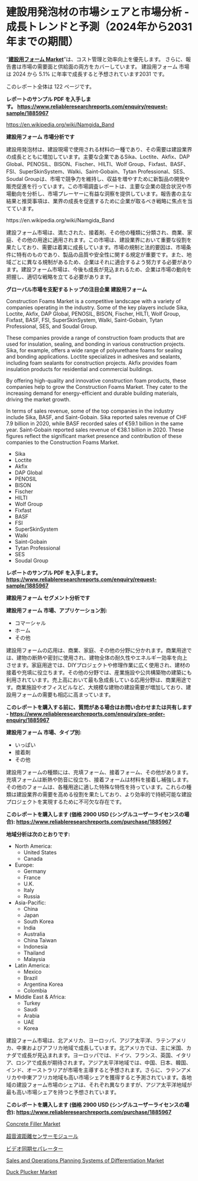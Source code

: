 <p><h1>建設用発泡材の市場シェアと市場分析 - 成長トレンドと予測（2024年から2031年までの期間）</h1></p><p>&ldquo;<strong><a href="https://www.reliableresearchreports.com/construction-foams-r1885967">建設用フォーム Market</a></strong>&rdquo;は、コスト管理と効率向上を優先します。 さらに、報告書は市場の需要面と供給面の両方をカバーしています。 建設用フォーム 市場は 2024 から 5.1% に年率で成長すると予想されています2031 です。</p>
<p>このレポート全体は 122 ページです。</p>
<p><strong>レポートのサンプル PDF を入手します。&nbsp;<a href="https://www.reliableresearchreports.com/enquiry/request-sample/1885967">https://www.reliableresearchreports.com/enquiry/request-sample/1885967</a></strong></p>
<p><a href="https://en.wikipedia.org/wiki/Namgida_Band">https://en.wikipedia.org/wiki/Namgida_Band</a></p>
<p><strong>建設用フォーム 市場分析です</strong></p>
<p><p>建設用発泡材は、建設現場で使用される材料の一種であり、その需要は建設業界の成長とともに増加しています。主要な企業であるSika、Loctite、Akfix、DAP Global、PENOSIL、BISON、Fischer、HILTI、Wolf Group、Fixfast、BASF、FSI、SuperSkinSystem、Walki、Saint-Gobain、Tytan Professional、SES、Soudal Groupは、市場で競争力を維持し、収益を増やすために新製品の開発や販売促進を行っています。この市場調査レポートは、主要な企業の競合状況や市場動向を分析し、市場プレーヤーに有益な洞察を提供しています。報告書の主な結果と推奨事項は、業界の成長を促進するために企業が取るべき戦略に焦点を当てています。</p></p>
<p>https://en.wikipedia.org/wiki/Namgida_Band</p>
<p><p>建設フォーム市場は、満たされた、接着剤、その他の種類に分類され、商業、家庭、その他の用途に適用されます。この市場は、建設業界において重要な役割を果たしており、需要は着実に成長しています。市場の規制と法的要因は、市場条件に特有のものであり、製品の品質や安全性に関する規定が重要です。また、地域ごとに異なる規制があるため、企業はそれに適合するよう努力する必要があります。建設フォーム市場は、今後も成長が見込まれるため、企業は市場の動向を把握し、適切な戦略を立てる必要があります。</p></p>
<p><strong>グローバル市場を支配するトップの注目企業 建設用フォーム</strong></p>
<p><p>Construction Foams Market is a competitive landscape with a variety of companies operating in the industry. Some of the key players include Sika, Loctite, Akfix, DAP Global, PENOSIL, BISON, Fischer, HILTI, Wolf Group, Fixfast, BASF, FSI, SuperSkinSystem, Walki, Saint-Gobain, Tytan Professional, SES, and Soudal Group. </p><p>These companies provide a range of construction foam products that are used for insulation, sealing, and bonding in various construction projects. Sika, for example, offers a wide range of polyurethane foams for sealing and bonding applications. Loctite specializes in adhesives and sealants, including foam sealants for construction projects. Akfix provides foam insulation products for residential and commercial buildings.</p><p>By offering high-quality and innovative construction foam products, these companies help to grow the Construction Foams Market. They cater to the increasing demand for energy-efficient and durable building materials, driving the market growth. </p><p>In terms of sales revenue, some of the top companies in the industry include Sika, BASF, and Saint-Gobain. Sika reported sales revenue of CHF 7.9 billion in 2020, while BASF recorded sales of €59.1 billion in the same year. Saint-Gobain reported sales revenue of €38.1 billion in 2020. These figures reflect the significant market presence and contribution of these companies to the Construction Foams Market.</p></p>
<p><ul><li>Sika</li><li>Loctite</li><li>Akfix</li><li>DAP Global</li><li>PENOSIL</li><li>BISON</li><li>Fischer</li><li>HILTI</li><li>Wolf Group</li><li>Fixfast</li><li>BASF</li><li>FSI</li><li>SuperSkinSystem</li><li>Walki</li><li>Saint-Gobain</li><li>Tytan Professional</li><li>SES</li><li>Soudal Group</li></ul></p>
<p><strong>レポートのサンプル PDF を入手します。 <a href="https://www.reliableresearchreports.com/enquiry/request-sample/1885967">https://www.reliableresearchreports.com/enquiry/request-sample/1885967</a></strong></p>
<p><strong>建設用フォーム セグメント分析です</strong></p>
<p><strong>建設用フォーム 市場、アプリケーション別:</strong></p>
<p><ul><li>コマーシャル</li><li>ホーム</li><li>その他</li></ul></p>
<p><p>建設用フォームの応用は、商業、家庭、その他の分野に分かれます。商業用途では、建物の断熱や密封に使用され、建物全体の耐久性やエネルギー効率を向上させます。家庭用途では、DIYプロジェクトや修理作業に広く使用され、建材の接着や充填に役立ちます。その他の分野では、産業施設や公共構築物の建築にも利用されています。売上高において最も急成長している応用分野は、商業用途です。商業施設やオフィスビルなど、大規模な建物の建設需要が増加しており、建設用フォームの需要も相応に高まっています。</p></p>
<p><strong>このレポートを購入する前に、質問がある場合はお問い合わせまたは共有します - <a href="https://www.reliableresearchreports.com/enquiry/pre-order-enquiry/1885967">https://www.reliableresearchreports.com/enquiry/pre-order-enquiry/1885967</a></strong></p>
<p><strong>建設用フォーム 市場、タイプ別:</strong></p>
<p><ul><li>いっぱい</li><li>接着剤</li><li>その他</li></ul></p>
<p><p>建設用フォームの種類には、充填フォーム、接着フォーム、その他があります。充填フォームは断熱や防音に役立ち、接着フォームは材料を接着し補強します。その他のフォームは、各種用途に適した特殊な特性を持っています。これらの種類は建設業界の需要を高める役割を果たしており、より効率的で持続可能な建設プロジェクトを実現するために不可欠な存在です。</p></p>
<p><strong>このレポートを購入します (価格 2900 USD (シングルユーザーライセンスの場合): <a href="https://www.reliableresearchreports.com/purchase/1885967">https://www.reliableresearchreports.com/purchase/1885967</a></strong></p>
<p><strong>地域分析は次のとおりです:</strong></p>
<p><ul>
    <li>
        North America:
        <ul>
            <li>United States</li>
            <li>Canada</li>
        </ul>
    </li>
    <li>
        Europe:
        <ul>
            <li>Germany</li>
            <li>France</li>
            <li>U.K.</li>
            <li>Italy</li>
            <li>Russia</li>
        </ul>
    </li>
    <li>
        Asia-Pacific:
        <ul>
            <li>China</li>
            <li>Japan</li>
            <li>South Korea</li>
            <li>India</li>
            <li>Australia</li>
            <li>China Taiwan</li>
            <li>Indonesia</li>
            <li>Thailand</li>
            <li>Malaysia</li>
        </ul>
    </li>
    <li>
        Latin America:
        <ul>
            <li>Mexico</li>
            <li>Brazil</li>
            <li>Argentina Korea</li>
            <li>Colombia</li>
        </ul>
    </li>
    <li>
        Middle East & Africa:
        <ul>
            <li>Turkey</li>
            <li>Saudi</li>
            <li>Arabia</li>
            <li>UAE</li>
            <li>Korea</li>
        </ul>
    </li>
    </ul></p>
<p><p>建設フォーム市場は、北アメリカ、ヨーロッパ、アジア太平洋、ラテンアメリカ、中東およびアフリカ地域で成長しています。北アメリカでは、主に米国、カナダで成長が見込まれます。ヨーロッパでは、ドイツ、フランス、英国、イタリア、ロシアで成長が期待されます。アジア太平洋地域では、中国、日本、韓国、インド、オーストラリアが市場を主導すると予想されます。さらに、ラテンアメリカや中東アフリカ地域も高い市場シェアを獲得すると予測されています。各地域の建設フォーム市場のシェアは、それぞれ異なりますが、アジア太平洋地域が最も高い市場シェアを持つと予想されています。</p></p>
<p><strong>このレポートを購入します (価格 2900 USD (シングルユーザーライセンスの場合): <a href="https://www.reliableresearchreports.com/purchase/1885967">https://www.reliableresearchreports.com/purchase/1885967</a></strong></p>
<p><p><a href="https://www.linkedin.com/pulse/concrete-filler-market-outlook-complete-industry-analysis-2024-auvmc?trackingId=hPexnajDTUyCM37a5A0hjg%3D%3D">Concrete Filler Market</a></p><p><a href="https://github.com/roulaayoub-saad/Market-Research-Report-List-3/blob/main/869962773577.md">超音波距離センサーモジュール</a></p><p><a href="https://github.com/zjkmgcs938405/Market-Research-Report-List-4/blob/main/883560173576.md">ビデオ同期セパレーター</a></p><p><a href="https://www.linkedin.com/pulse/sales-operations-planning-systems-differentiation-market-03uge?trackingId=uu1y05ULSiCr1G48k4wNgg%3D%3D">Sales and Operations Planning Systems of Differentiation Market</a></p><p><a href="https://medium.com/@bethelokon998/duck-plucker-market-forecast-global-market-trends-and-analysis-from-2024-to-2031-covered-in-127-ebe5642d6e77">Duck Plucker Market</a></p></p>